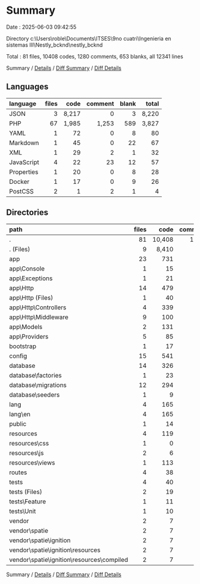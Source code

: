 # Summary

Date : 2025-06-03 09:42:55

Directory c:\\Users\\roble\\Documents\\ITSES\\9no cuatri\\Ingenieria en sistemas III\\Nestly_bcknd\\nestly_bcknd

Total : 81 files,  10408 codes, 1280 comments, 653 blanks, all 12341 lines

Summary / [Details](details.md) / [Diff Summary](diff.md) / [Diff Details](diff-details.md)

## Languages
| language | files | code | comment | blank | total |
| :--- | ---: | ---: | ---: | ---: | ---: |
| JSON | 3 | 8,217 | 0 | 3 | 8,220 |
| PHP | 67 | 1,985 | 1,253 | 589 | 3,827 |
| YAML | 1 | 72 | 0 | 8 | 80 |
| Markdown | 1 | 45 | 0 | 22 | 67 |
| XML | 1 | 29 | 2 | 1 | 32 |
| JavaScript | 4 | 22 | 23 | 12 | 57 |
| Properties | 1 | 20 | 0 | 8 | 28 |
| Docker | 1 | 17 | 0 | 9 | 26 |
| PostCSS | 2 | 1 | 2 | 1 | 4 |

## Directories
| path | files | code | comment | blank | total |
| :--- | ---: | ---: | ---: | ---: | ---: |
| . | 81 | 10,408 | 1,280 | 653 | 12,341 |
| . (Files) | 9 | 8,410 | 2 | 53 | 8,465 |
| app | 23 | 731 | 230 | 178 | 1,139 |
| app\\Console | 1 | 15 | 12 | 6 | 33 |
| app\\Exceptions | 1 | 21 | 23 | 7 | 51 |
| app\\Http | 14 | 479 | 122 | 111 | 712 |
| app\\Http (Files) | 1 | 40 | 21 | 7 | 68 |
| app\\Http\\Controllers | 4 | 339 | 38 | 65 | 442 |
| app\\Http\\Middleware | 9 | 100 | 63 | 39 | 202 |
| app\\Models | 2 | 131 | 10 | 24 | 165 |
| app\\Providers | 5 | 85 | 63 | 30 | 178 |
| bootstrap | 1 | 17 | 30 | 9 | 56 |
| config | 15 | 541 | 716 | 248 | 1,505 |
| database | 14 | 326 | 138 | 61 | 525 |
| database\\factories | 1 | 23 | 13 | 5 | 41 |
| database\\migrations | 12 | 294 | 114 | 51 | 459 |
| database\\seeders | 1 | 9 | 11 | 5 | 25 |
| lang | 4 | 165 | 60 | 24 | 249 |
| lang\\en | 4 | 165 | 60 | 24 | 249 |
| public | 1 | 14 | 30 | 12 | 56 |
| resources | 4 | 119 | 23 | 30 | 172 |
| resources\\css | 1 | 0 | 0 | 1 | 1 |
| resources\\js | 2 | 6 | 23 | 9 | 38 |
| resources\\views | 1 | 113 | 0 | 20 | 133 |
| routes | 4 | 38 | 33 | 18 | 89 |
| tests | 4 | 40 | 16 | 19 | 75 |
| tests (Files) | 2 | 19 | 5 | 10 | 34 |
| tests\\Feature | 1 | 11 | 6 | 5 | 22 |
| tests\\Unit | 1 | 10 | 5 | 4 | 19 |
| vendor | 2 | 7 | 2 | 1 | 10 |
| vendor\\spatie | 2 | 7 | 2 | 1 | 10 |
| vendor\\spatie\\ignition | 2 | 7 | 2 | 1 | 10 |
| vendor\\spatie\\ignition\\resources | 2 | 7 | 2 | 1 | 10 |
| vendor\\spatie\\ignition\\resources\\compiled | 2 | 7 | 2 | 1 | 10 |

Summary / [Details](details.md) / [Diff Summary](diff.md) / [Diff Details](diff-details.md)